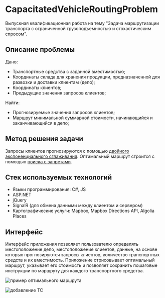 # CapacitatedVehicleRoutingProblem
Выпускная квалификационная работа на тему "Задача маршрутизации транспорта с ограниченной грузоподъемностью и стохастическим спросом".

## Описание проблемы

Дано:
- Транспортные средства с заданной вместимостью;
- Координаты склада для хранения продукции, предназначенной для развозки и доставки клиентам (депо);
- Координаты клиентов;
- Предыдущие значения запросов клиентов;

Найти:
- Прогнозируемые значения запросов клиентов;
- Маршрут минимальной суммарной стоимости, начинающийся и заканчивающийся в депо;

## Метод решения задачи

Запросы клиентов прогнозируются с помощью [двойного экспоненциального сглаживания](http://www.machinelearning.ru/wiki/index.php?title=%D0%AD%D0%BA%D1%81%D0%BF%D0%BE%D0%BD%D0%B5%D0%BD%D1%86%D0%B8%D0%B0%D0%BB%D1%8C%D0%BD%D0%BE%D0%B5_%D1%81%D0%B3%D0%BB%D0%B0%D0%B6%D0%B8%D0%B2%D0%B0%D0%BD%D0%B8%D0%B5).
Оптимальный маршрут строится с помощью [поиска с запретами](https://ru.wikipedia.org/wiki/%D0%9F%D0%BE%D0%B8%D1%81%D0%BA_%D1%81_%D0%B7%D0%B0%D0%BF%D1%80%D0%B5%D1%82%D0%B0%D0%BC%D0%B8).

## Стек используемых технологий

* Языки программирования: C#, JS
* ASP.NET
* jQuery
* SignalR (для обмена данными между клиентом и сервером)
* Картографические услуги: Mapbox, Mapbox Directions API, Algolia Places

## Интерфейс

Интерфейс приложения позволяет пользователю определять местоположение депо, местоположение клиентов, данные, на основе которых прогнозируются запросы клиентов, количество транспортных средств и их вместимость.
Приложение отрисовывает оптимальный маршрут, указывает его стоимость и позволяет сохранить пошаговые инструкции по маршруту для каждого транспортного средства.

![пример оптимального маршрута](https://github.com/RamilYI/CapacitatedVehicleRoutingProblem/blob/master/TestMapBox/screenshot/routes.PNG)

![добавление ТС](https://github.com/RamilYI/CapacitatedVehicleRoutingProblem/blob/master/TestMapBox/screenshot/addVehicles.PNG)
